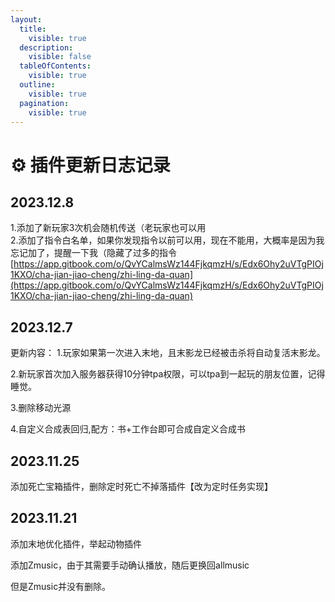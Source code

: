 ```yaml
---
layout:
  title:
    visible: true
  description:
    visible: false
  tableOfContents:
    visible: true
  outline:
    visible: true
  pagination:
    visible: true
---
```


# ⚙ 插件更新日志记录

## 2023.12.8

1.添加了新玩家3次机会随机传送（老玩家也可以用\
2.添加了指令白名单，如果你发现指令以前可以用，现在不能用，大概率是因为我忘记加了，提醒一下我（隐藏了过多的指令\
[https://app.gitbook.com/o/QvYCalmsWz144FjkqmzH/s/Edx6Ohy2uVTgPIOj1KXO/cha-jian-jiao-cheng/zhi-ling-da-quan](https://app.gitbook.com/o/QvYCalmsWz144FjkqmzH/s/Edx6Ohy2uVTgPIOj1KXO/cha-jian-jiao-cheng/zhi-ling-da-quan)

## 2023.12.7

更新内容： 1.玩家如果第一次进入末地，且末影龙已经被击杀将自动复活末影龙。

&#x20;2.新玩家首次加入服务器获得10分钟tpa权限，可以tpa到一起玩的朋友位置，记得睡觉。&#x20;

3.删除移动光源

&#x20;4.自定义合成表回归,配方：书+工作台即可合成自定义合成书

## 2023.11.25

添加死亡宝箱插件，删除定时死亡不掉落插件【改为定时任务实现】

## 2023.11.21

添加末地优化插件，举起动物插件

添加Zmusic，由于其需要手动确认播放，随后更换回allmusic

但是Zmusic并没有删除。
